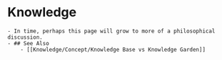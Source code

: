# Knowledge
	- In time, perhaps this page will grow to more of a philosophical discussion.
	- ## See Also
		- [[Knowledge/Concept/Knowledge Base vs Knowledge Garden]]